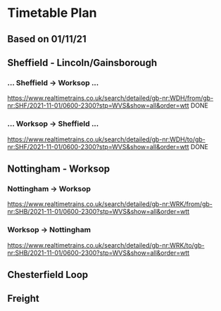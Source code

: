 # Timetable Plan
## Based on 01/11/21

## Sheffield - Lincoln/Gainsborough

### ... Sheffield -> Worksop ...
https://www.realtimetrains.co.uk/search/detailed/gb-nr:WDH/from/gb-nr:SHF/2021-11-01/0600-2300?stp=WVS&show=all&order=wtt
DONE

### ... Worksop -> Sheffield ...
https://www.realtimetrains.co.uk/search/detailed/gb-nr:WDH/to/gb-nr:SHF/2021-11-01/0600-2300?stp=WVS&show=all&order=wtt
DONE

## Nottingham - Worksop

### Nottingham -> Worksop
https://www.realtimetrains.co.uk/search/detailed/gb-nr:WRK/from/gb-nr:SHB/2021-11-01/0600-2300?stp=WVS&show=all&order=wtt

### Worksop -> Nottingham
https://www.realtimetrains.co.uk/search/detailed/gb-nr:WRK/to/gb-nr:SHB/2021-11-01/0600-2300?stp=WVS&show=all&order=wtt

## Chesterfield Loop

## Freight

